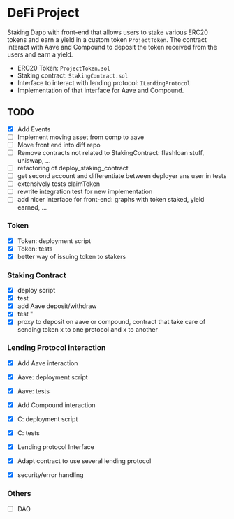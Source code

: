 # DeFi Project

Staking Dapp with front-end that allows users to stake various ERC20 tokens and earn a yield in a custom token `ProjectToken`. The contract interact with Aave and Compound to deposit the token received from the users and earn a yield.

- ERC20 Token: `ProjectToken.sol`
- Staking contract: `StakingContract.sol`
- Interface to interact with lending protocol: `ILendingProtocol`
- Implementation of that interface for Aave and Compound.


## TODO

- [x] Add Events
- [ ] Implement moving asset from comp to aave 
- [ ] Move front end into diff repo
- [ ] Remove contracts not related to StakingContract: flashloan stuff, uniswap, ...
- [ ] refactoring of deploy_staking_contract
- [ ] get second account and differentiate between deployer ans user in tests
- [ ] extensively tests claimToken
- [ ] rewrite integration test for new implementation
- [ ] add nicer interface for front-end: graphs with token staked, yield earned, ...

### Token
- [x] Token: deployment script
- [x] Token: tests
- [x] better way of issuing token to stakers

### Staking Contract
- [x] deploy script
- [x] test
- [x] add Aave deposit/withdraw
- [x] test       "
- [x] proxy to deposit on aave or compound, contract that take care of sending token x to one protocol and x to another

### Lending Protocol interaction

- [x] Add Aave interaction
- [x] Aave: deployment script
- [x] Aave: tests
- [x] Add Compound interaction
- [x] C: deployment script
- [x] C: tests
- [x] Lending protocol Interface
- [x] Adapt contract to use several lending protocol
- [x] security/error handling


### Others
- [ ] DAO


